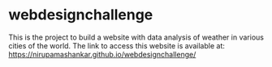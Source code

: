 # webdesignchallenge
This is the project to build a website with data analysis of weather in various cities of the world. The link to access this website is available at:
https://nirupamashankar.github.io/webdesignchallenge/
